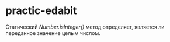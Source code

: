 # practic-edabit


Статический *Number.isInteger()* метод определяет, является ли переданное значение целым числом.